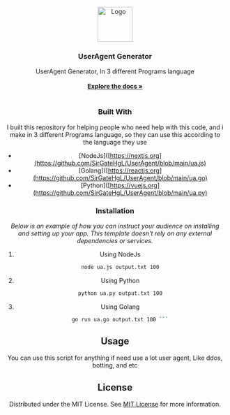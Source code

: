 
<br/>
<div align="center">
<a href="https://github.com/ShaanCoding/ReadME-Generator">
<img src="https://encrypted-tbn0.gstatic.com/images?q=tbn:ANd9GcRGEaxTtv9A7cNf63Fkd8DdSONAESzzvMSTjg&usqp=CAU" alt="Logo" width="80" height="80">
</a>
<h3 align="center">UserAgent Generator</h3>
<p align="center">
UserAgent Generator, In 3 different Programs language 
<br/>
<br/>
<a href="https://github.com/ShaanCoding/ReadME-Generator/"><strong>Explore the docs »</strong></a>
<br/>
<br/>

### Built With

I built this repository for helping people who need help with this code, and i make in 3 different Programs language, so they can use this according to the language they use

- [NodeJs]([https://nextjs.org](https://github.com/SirGateHgL/UserAgent/blob/main/ua.js)
- [Golang]([https://reactjs.org](https://github.com/SirGateHgL/UserAgent/blob/main/ua.go)
- [Python]([https://vuejs.org](https://github.com/SirGateHgL/UserAgent/blob/main/ua.py)
### Installation

_Below is an example of how you can instruct your audience on installing and setting up your app. This template doesn't rely on any external dependencies or services._

1. Using NodeJs
   ```sh
   node ua.js output.txt 100
   ```
2. Using Python
   ```sh
   python ua.py output.txt 100
   ```
3. Using Golang
   ```sh
   go run ua.go output.txt 100 ```
## Usage

You can use this script for anything if need use a lot user agent, Like ddos, botting, and etc
## License

Distributed under the MIT License. See [MIT License](https://opensource.org/licenses/MIT) for more information.
